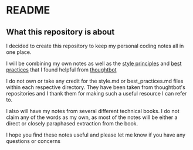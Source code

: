 # README

## What this repository is about

I decided to create this repository to keep my personal coding notes all
in one place.

I will be combining my own notes as well as the [style principles](https://github.com/thoughtbot/guides/tree/master/style) and
[best practices](https://github.com/thoughtbot/guides/tree/master/best-practices) that I found helpful from [thoughtbot](https://thoughtbot.com/)

I do not own or take any credit for the style.md or best_practices.md files within each respective directory.
They have been taken from thoughtbot's repositories and I thank them for making such a useful resource I can refer to.

I also will have my notes from several different technical books. I do
not claim any of the words as my own, as most of the notes will be
either a direct or closely paraphased extraction from the book.

I hope you find these notes useful and please let me know if you have
any questions or concerns
